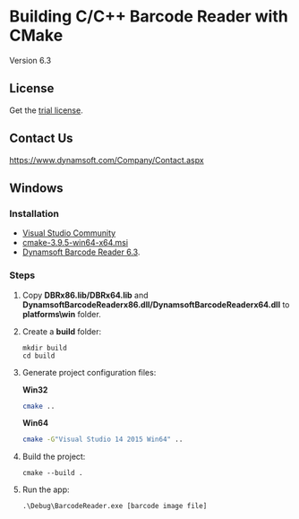# Building C/C++ Barcode Reader with CMake

Version 6.3

## License
Get the [trial license](https://www.dynamsoft.com/CustomerPortal/Portal/Triallicense.aspx).

## Contact Us
https://www.dynamsoft.com/Company/Contact.aspx

## Windows
### Installation
* [Visual Studio Community](https://www.visualstudio.com/downloads/)
* [cmake-3.9.5-win64-x64.msi](https://cmake.org/files/v3.9/cmake-3.9.5-win64-x64.msi)
* [Dynamsoft Barcode Reader 6.3](https://www.dynamsoft.com/Downloads/Dynamic-Barcode-Reader-Download.aspx).

### Steps
1. Copy **DBRx86.lib/DBRx64.lib** and **DynamsoftBarcodeReaderx86.dll/DynamsoftBarcodeReaderx64.dll** to **platforms\win** folder.
2. Create a **build** folder:

    ```
    mkdir build
    cd build
    ```

3. Generate project configuration files: 

    **Win32**
    ```bash
    cmake ..
    ```

    **Win64**
    ```bash
    cmake -G"Visual Studio 14 2015 Win64" ..
    ```
5. Build the project:

    ```
    cmake --build . 
    ```
6. Run the app:

    ```
    .\Debug\BarcodeReader.exe [barcode image file]
    ```

